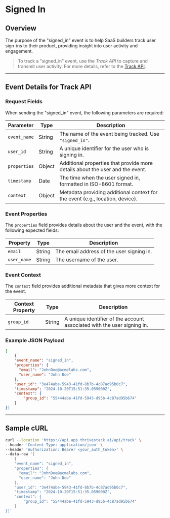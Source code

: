 # Signed In

## Overview
The purpose of the "signed_in" event is to help SaaS builders track user sign-ins to their product, providing insight into user activity and engagement.

<!-- ![Signed In Event Flowchart](/img/docs/events/signed_in.png) -->

> To track a "signed_in" event, use the _Track API_ to capture and transmit user activity. For more details, refer to the [Track API](/getting-started/analyze/instrumentation/events/event-tracking).

<hr/>

## Event Details for Track API

### Request Fields

When sending the "signed_in" event, the following parameters are required:

| Parameter   | Type   | Description                                                                |
|-------------|--------|----------------------------------------------------------------------------|
| `event_name`| String | The name of the event being tracked. Use `"signed_in"`.                      |
| `user_id`   | String | A unique identifier for the user who is signing in.                         |
| `properties`| Object | Additional properties that provide more details about the user and the event.|
| `timestamp` | Date   | The time when the user signed in, formatted in ISO-8601 format.              |
| `context` | Object | Metadata providing additional context for the event (e.g., location, device). |

### Event Properties

The `properties` field provides details about the user and the event, with the following expected fields:

| Property            | Type   | Description                                       |
|---------------------|--------|---------------------------------------------------|
| `email`             | String | The email address of the user signing in.         |
| `user_name`         | String | The username of the user.                         |

### Event Context

The `context` field provides additional metadata that gives more context for the event.

| Context Property   | Type   | Description                                                             |
|--------------------|--------|-------------------------------------------------------------------------|
| `group_id`         | String | A unique identifier of the account associated with the user signing in. |

### Example JSON Payload

```json
[
	{
    "event_name": "signed_in",
    "properties": {
      "email": "JohnDoe@acmelabs.com",
      "user_name": "John Doe"
    },
    "user_id": "3e474abe-5943-41fd-8b7b-4c87ad95b0c7",
    "timestamp": "2024-10-20T15:51:35.059000Z",
    "context": {
	    "group_id": "55444abe-41fd-5943-d95b-4c87ad95b674"
    }
}]
```

<hr/>

## Sample cURL

```bash
curl --location 'https://api.app.thrivestack.ai/api/track' \
--header 'Content-Type: application/json' \
--header 'Authorization: Bearer <your_auth_token>' \
--data-raw '[
	{
    "event_name": "signed_in",
    "properties": {
      "email": "JohnDoe@acmelabs.com",
      "user_name": "John Doe"
    },
    "user_id": "3e474abe-5943-41fd-8b7b-4c87ad95b0c7",
    "timestamp": "2024-10-20T15:51:35.059000Z",
    "context": {
	    "group_id": "55444abe-41fd-5943-d95b-4c87ad95b674"
    }
}]'
```
